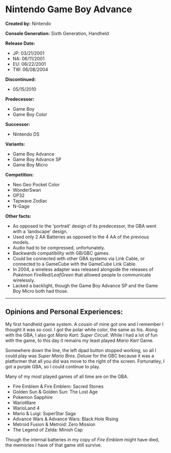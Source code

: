 # Nintendo Game Boy Advance

**Created by:** Nintendo

**Console Generation:** Sixth Generation, Handheld

**Release Date:**
* JP: 03/21/2001
* NA: 06/11/2001
* EU: 06/22/2001
* TW: 06/08/2004

**Discontinued:**
* 05/15/2010

**Predecessor:**
* Game Boy
* Game Boy Color

**Successor:**
* Nintendo DS

**Variants:**
* Game Boy Advance
* Game Boy Advance SP
* Game Boy Micro

**Competition:**
* Neo Geo Pocket Color
* WonderSwan
* GP32
* Tapwave Zodiac
* N-Gage

**Other facts:**
* As opposed to the 'portrait' design of its predecessor, the GBA went with a 'landscape' design.
* Used only 2 AA Batteries as opposed to the 4 AA of the previous models.
* Audio had to be compressed, unfortunately.
* Backwards compatibility with GB/GBC games.
* Could be connected with other GBA systems via Link Cable, or connected to a GameCube with the GameCube Link Cable.
* In 2004, a wireless adapter was released alongside the releases of *Pokémon FireRed/LeafGreen* that allowed people to communicate wirelessly.
* Lacked a backlight, though the Game Boy Advance SP and the Game Boy Micro both had those.

---

## Opinions and Personal Experiences:
My first handheld game system. A cousin of mine got one and I remember I thought it was so cool. I got the polar white color, the same as his. Along with the GBA, I also got *Mario Kart: Super Circuit*. While I had a lot of fun with the game, to this day it remains my least played *Mario Kart* Game.

Somewhere down the line, the left dpad button stopped working, so all I could play was *Super Mario Bros. Deluxe* for the GBC because it was a platformer that all you did was move to the right of the screen. Fortunatley, I got a purple GBA, so I could continue to play.

Many of my most played games of all time are on the GBA.

* Fire Emblem & Fire Emblem: Sacred Stones
* Golden Sun & Golden Sun: The Lost Age
* Pokemon Sapphire
* WarioWare
* WarioLand 4
* Mario & Luigi: SuperStar Saga
* Advance Wars & Advance Wars: Black Hole Rising
* Metroid Fusion & Metroid: Zero Mission
* The Legend of Zelda: Minish Cap

Though the internal batteries in my copy of *Fire Emblem* might have died, the memories I have of that game still survive.

